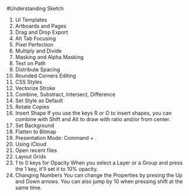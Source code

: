 #Understanding Sketch
1. UI Templates
2. Artboards and Pages
3. Drag and Drop Export
4. Alt Tab Focusing
5. Pixel Perfection
6. Multiply and Divide
7. Masking and Alpha Masking
8. Text on Path
9. Distribute Spacing
10. Rounded Corners Editing
11. CSS Styles
12. Vectorize Stroke
13. Combine, Substract, Intersect, Difference
14. Set Style as Default
15. Rotate Copies
16. Insert Shape
    If you use the keys R or O to insert shapes, you can combine with Shift and Alt to draw with ratio and/or from center.
17. Set Background
18. Flatten to Bitmap
19. Presentation Mode: Command + .
20. Using iCloud
21. Open recent files
22. Layout Grids
23. 1 to 0 keys for Opacity
    When you select a Layer or a Group and press the 1 key, it'll set it to 10% opacity.
24. Changing Numbers
    You can change the Properties by presing the Up and Down arrows. You can also jump by 10 when pressing shift at the same time.
